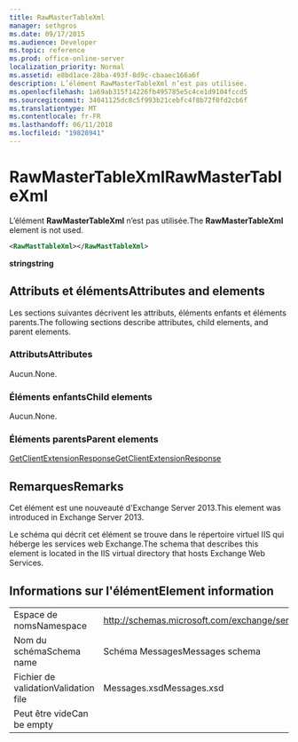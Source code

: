 ```yaml
---
title: RawMasterTableXml
manager: sethgros
ms.date: 09/17/2015
ms.audience: Developer
ms.topic: reference
ms.prod: office-online-server
localization_priority: Normal
ms.assetid: e8bd1ace-28ba-493f-8d9c-cbaaec166a6f
description: L’élément RawMasterTableXml n’est pas utilisée.
ms.openlocfilehash: 1a69ab315f14226fb495785e5c4ce1d9104fccd5
ms.sourcegitcommit: 34041125dc8c5f993b21cebfc4f8b72f0fd2cb6f
ms.translationtype: MT
ms.contentlocale: fr-FR
ms.lasthandoff: 06/11/2018
ms.locfileid: "19828941"
---
```

# <a name="rawmastertablexml"></a><span data-ttu-id="270cd-103">RawMasterTableXml</span><span class="sxs-lookup"><span data-stu-id="270cd-103">RawMasterTableXml</span></span>

<span data-ttu-id="270cd-104">L’élément **RawMasterTableXml** n’est pas utilisée.</span><span class="sxs-lookup"><span data-stu-id="270cd-104">The **RawMasterTableXml** element is not used.</span></span> 
  
```XML
<RawMastTableXml></RawMastTableXml>
```

 <span data-ttu-id="270cd-105">**string**</span><span class="sxs-lookup"><span data-stu-id="270cd-105">**string**</span></span>
## <a name="attributes-and-elements"></a><span data-ttu-id="270cd-106">Attributs et éléments</span><span class="sxs-lookup"><span data-stu-id="270cd-106">Attributes and elements</span></span>

<span data-ttu-id="270cd-107">Les sections suivantes décrivent les attributs, éléments enfants et éléments parents.</span><span class="sxs-lookup"><span data-stu-id="270cd-107">The following sections describe attributes, child elements, and parent elements.</span></span>
  
### <a name="attributes"></a><span data-ttu-id="270cd-108">Attributs</span><span class="sxs-lookup"><span data-stu-id="270cd-108">Attributes</span></span>

<span data-ttu-id="270cd-109">Aucun.</span><span class="sxs-lookup"><span data-stu-id="270cd-109">None.</span></span>
  
### <a name="child-elements"></a><span data-ttu-id="270cd-110">Éléments enfants</span><span class="sxs-lookup"><span data-stu-id="270cd-110">Child elements</span></span>

<span data-ttu-id="270cd-111">Aucun.</span><span class="sxs-lookup"><span data-stu-id="270cd-111">None.</span></span>
  
### <a name="parent-elements"></a><span data-ttu-id="270cd-112">Éléments parents</span><span class="sxs-lookup"><span data-stu-id="270cd-112">Parent elements</span></span>

[<span data-ttu-id="270cd-113">GetClientExtensionResponse</span><span class="sxs-lookup"><span data-stu-id="270cd-113">GetClientExtensionResponse</span></span>](getclientextensionresponse.md)
  
## <a name="remarks"></a><span data-ttu-id="270cd-114">Remarques</span><span class="sxs-lookup"><span data-stu-id="270cd-114">Remarks</span></span>

<span data-ttu-id="270cd-115">Cet élément est une nouveauté d'Exchange Server 2013.</span><span class="sxs-lookup"><span data-stu-id="270cd-115">This element was introduced in Exchange Server 2013.</span></span>
  
<span data-ttu-id="270cd-116">Le schéma qui décrit cet élément se trouve dans le répertoire virtuel IIS qui héberge les services web Exchange.</span><span class="sxs-lookup"><span data-stu-id="270cd-116">The schema that describes this element is located in the IIS virtual directory that hosts Exchange Web Services.</span></span>
  
## <a name="element-information"></a><span data-ttu-id="270cd-117">Informations sur l'élément</span><span class="sxs-lookup"><span data-stu-id="270cd-117">Element information</span></span>

|||
|:-----|:-----|
|<span data-ttu-id="270cd-118">Espace de noms</span><span class="sxs-lookup"><span data-stu-id="270cd-118">Namespace</span></span>  <br/> |http://schemas.microsoft.com/exchange/services/2006/messages  <br/> |
|<span data-ttu-id="270cd-119">Nom du schéma</span><span class="sxs-lookup"><span data-stu-id="270cd-119">Schema name</span></span>  <br/> |<span data-ttu-id="270cd-120">Schéma Messages</span><span class="sxs-lookup"><span data-stu-id="270cd-120">Messages schema</span></span>  <br/> |
|<span data-ttu-id="270cd-121">Fichier de validation</span><span class="sxs-lookup"><span data-stu-id="270cd-121">Validation file</span></span>  <br/> |<span data-ttu-id="270cd-122">Messages.xsd</span><span class="sxs-lookup"><span data-stu-id="270cd-122">Messages.xsd</span></span>  <br/> |
|<span data-ttu-id="270cd-123">Peut être vide</span><span class="sxs-lookup"><span data-stu-id="270cd-123">Can be empty</span></span>  <br/> ||
   

